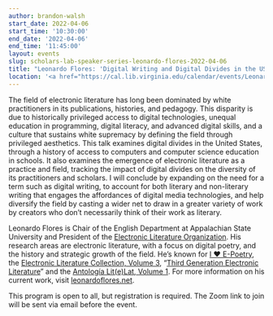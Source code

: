 ```yaml
---
author: brandon-walsh
start_date: 2022-04-06
start_time: '10:30:00'
end_date: '2022-04-06'
end_time: '11:45:00'
layout: events
slug: scholars-lab-speaker-series-leonardo-flores-2022-04-06
title: "Leonardo Flores: 'Digital Writing and Digital Divides in the US: Electronic Literature and Privilege'"
location: '<a href="https://cal.lib.virginia.edu/calendar/events/LeonardoFlores">Registration is required for this zoom event</a>'
---
```

The field of electronic literature has long been dominated by white practitioners in its publications, histories, and pedagogy. This disparity is due to historically privileged access to digital technologies, unequal education in programming, digital literacy, and advanced digital skills, and a culture that sustains white supremacy by defining the field through privileged aesthetics. This talk examines digital divides in the United States, through a history of access to computers and computer science education in schools. It also examines the emergence of electronic literature as a practice and field, tracking the impact of digital divides on the diversity of its practitioners and scholars. I will conclude by expanding on the need for a term such as digital writing, to account for both literary and non-literary writing that engages the affordances of digital media technologies, and help diversify the field by casting a wider net to draw in a greater variety of work by creators who don’t necessarily think of their work as literary.

Leonardo Flores is Chair of the English Department at Appalachian State University and President of the [Electronic Literature Organization](http://eliterature.org/). His research areas are electronic literature, with a focus on digital poetry, and the history and strategic growth of the field. He’s known for [I ♥ E-Poetry](http://iloveepoetry.org/), the [Electronic Literature Collection, Volume 3](https://collection.eliterature.org/3/), “[Third Generation Electronic Literature](https://electronicbookreview.com/essay/third-generation-electronic-literature/)” and the [Antología Lit(e)Lat, Volume 1](http://antologia.litelat.net/). For more information on his current work, visit [leonardoflores.net](https://leonardoflores.net/).

This program is open to all, but registration is required. The Zoom link to join will be sent via email before the event.  
